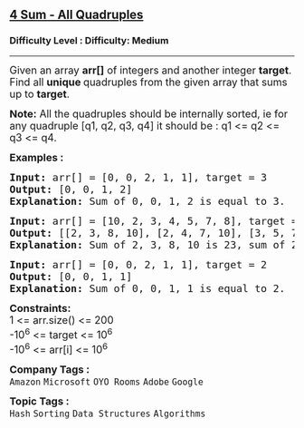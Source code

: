 <h2><a href="https://www.geeksforgeeks.org/problems/find-all-four-sum-numbers1732/1?page=2&category=Sorting&sortBy=submissions">4 Sum - All Quadruples</a></h2><h3>Difficulty Level : Difficulty: Medium</h3><hr><div class="problems_problem_content__Xm_eO"><p><span style="font-size: 18px;">Given an array <strong>arr[]</strong> of integers and another integer <strong>target</strong>. Find all <strong>unique&nbsp;</strong>quadruples from the given array that sums up to <strong>target</strong>.</span></p>
<p><span style="font-size: 18px;"><span style="font-size: 18px;"><strong>Note:</strong> All the quadruples should be internally sorted, ie for any quadruple [q1, q2, q3, q4] it should be : q1 &lt;= q2 &lt;= q3 &lt;= q4.</span></span></p>
<p><span style="font-size: 18px;"><strong>Examples :</strong></span></p>
<pre><span style="font-size: 18px;"><strong>Input: </strong>arr[] = [0, 0, 2, 1, 1], target = 3<br><strong>Output:</strong> [0, 0, 1, 2] <strong>
Explanation: </strong>Sum of 0, 0, 1, 2 is equal to 3.</span>
</pre>
<pre><span style="font-size: 18px;"><strong>Input: </strong>arr[] = [10, 2, 3, 4, 5, 7, 8], target = 23
<strong>Output: </strong>[[2, 3, 8, 10], [2, 4, 7, 10], [3, 5, 7, 8]] <strong>
Explanation: </strong>Sum of 2, 3, 8, 10 is 23, sum of 2, 4, 7, 10 is 23 and sum of 3, 5, 7, 8 is also 23.</span></pre>
<pre><span style="font-size: 18px;"><strong>Input: </strong>arr[] = [0, 0, 2, 1, 1], target = 2<br><strong>Output:</strong> [0, 0, 1, 1] <strong>
Explanation: </strong>Sum of 0, 0, 1, 1 is equal to 2.</span></pre>
<p><span style="font-size: 18px;"><strong>Constraints:</strong><br>1 &lt;= arr.size() &lt;= 200<br>-10<sup>6</sup> &lt;= target &lt;= 10<sup>6</sup><br>-10<sup>6</sup> &lt;= arr[i] &lt;= 10<sup>6</sup></span></p></div><p><span style=font-size:18px><strong>Company Tags : </strong><br><code>Amazon</code>&nbsp;<code>Microsoft</code>&nbsp;<code>OYO Rooms</code>&nbsp;<code>Adobe</code>&nbsp;<code>Google</code>&nbsp;<br><p><span style=font-size:18px><strong>Topic Tags : </strong><br><code>Hash</code>&nbsp;<code>Sorting</code>&nbsp;<code>Data Structures</code>&nbsp;<code>Algorithms</code>&nbsp;